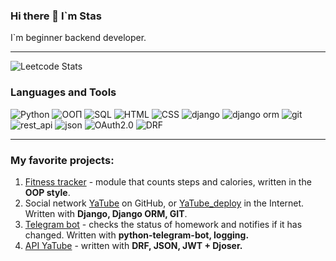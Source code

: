 ### Hi there 👋 I`m Stas

I`m beginner backend developer.
___
![Leetcode Stats](https://leetcard.jacoblin.cool/Stas767)
### Languages and Tools
 

![Python](https://img.shields.io/badge/Python-090909?style=for-the-badge&logo=python)
![ООП](https://img.shields.io/badge/ООП-090909?style=for-the-badge&logo=SQL)
![SQL](https://img.shields.io/badge/SQL-090909?style=for-the-badge&logo=SQL)
![HTML](https://img.shields.io/badge/HTML-090909?style=for-the-badge)
![CSS](https://img.shields.io/badge/CSS-090909?style=for-the-badge)
![django](https://img.shields.io/badge/Django-090909?style=for-the-badge&logo=Django)
![django orm](https://img.shields.io/badge/Django_ORM-090909?style=for-the-badge&logo=SQL)
![git](https://img.shields.io/badge/git-090909?style=for-the-badge&logo=git)
![rest_api](https://img.shields.io/badge/rest_api-090909?style=for-the-badge)
![json](https://img.shields.io/badge/json-090909?style=for-the-badge&logo=json)
![OAuth2.0](https://img.shields.io/badge/OAuth2.0-090909?style=for-the-badge)
![DRF](https://img.shields.io/badge/drf-090909?style=for-the-badge)
___
### My favorite projects:
1. [Fitness tracker](https://github.com/Stas767/hw_python_oop) - module that counts steps and calories, written in the **OOP style**.
2. Social network [YaTube](https://github.com/Stas767/hw05_final) on GitHub, or [YaTube_deploy](http://stanislavbaldzhy.pythonanywhere.com/) in the Internet. Written with **Django, Django ORM, GIT**.
3. [Telegram bot](https://github.com/Stas767/homework_bot) - checks the status of homework and notifies if it has changed. Written with **python-telegram-bot, logging.**
4. [API YaTube](https://github.com/Stas767/api_final_yatube) - written with **DRF, JSON, JWT + Djoser.**



